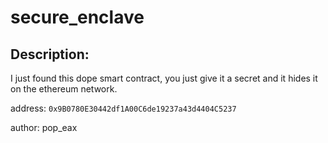 
# secure_enclave
## Description:
I just found this dope smart contract, you just give it a secret and it hides it on the ethereum network.

address: `0x9B0780E30442df1A00C6de19237a43d4404C5237`

author: pop_eax

